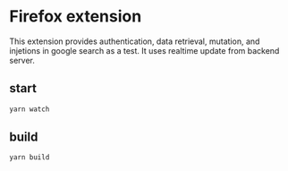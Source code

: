 # Firefox extension

This extension provides authentication, data retrieval, mutation, and injetions in google search as a test.
It uses realtime update from backend server.

## start

```bash
yarn watch
```

## build


```bash
yarn build
```